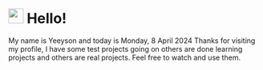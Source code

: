  <h1>
    <img src="https://emojis.slackmojis.com/emojis/images/1643510097/45343/hi.gif?1643510097" width="30"/> 
    Hello!
 </h1>
 <p>
    My name is Yeeyson and today is Monday, 8 April 2024
    Thanks for visiting my profile, I have some test projects going on others are done learning projects and others are real projects.
    Feel free to watch and use them.
 </p>